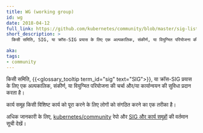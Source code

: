 ```yaml
---
title: WG (working group)
id: wg
date: 2018-04-12
full_link: https://github.com/kubernetes/community/blob/master/sig-list.md#master-working-group-list
short_description: >
  किसी समिति, SIG, या क्रॉस-SIG प्रयास के लिए एक अल्पकालिक, संकीर्ण, या वियुग्मित परियोजना की चर्चा और/या कार्यान्वयन की सुविधा प्रदान करता है।

aka: 
tags:
- community
---
```

 किसी समिति, {{<glossary_tooltip term_id="sig" text="SIG">}}, या क्रॉस-SIG प्रयास के लिए एक अल्पकालिक, संकीर्ण, या वियुग्मित परियोजना की चर्चा और/या कार्यान्वयन की सुविधा प्रदान करता है।

<!--more-->

कार्य समूह किसी विशिष्ट कार्य को पूरा करने के लिए लोगों को संगठित करने का एक तरीका है।

अधिक जानकारी के लिए, [kubernetes/community](https://github.com/kubernetes/community) रेपो और [SIG और कार्य समूहों](https://github.com/kubernetes/community/blob/master/sig-list.md)  की वर्तमान सूची देखें।